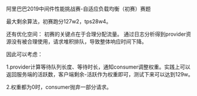 阿里巴巴2019中间件性能挑战赛-自适应负载均衡（初赛）赛题

最大剩余算法，初赛跑分127w2，tps28w4。


还有优化空间：
初赛的关键点在于合理分配流量。
通过日志分析得到provider资源没有被合理使用，请求堆积排队，导致整体响应时间下降。


因此可以考虑：


1.provider计算等待队列长度、等待时长，通知consumer调整权重。实践上可以返回服务端的活跃数，客户端剩余-活跃作为权重即可，测试下来可以达到129w。


2.权重都为0时，consumer抛弃一部分请求。
